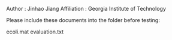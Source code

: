 Author          : Jinhao Jiang
Affiliation          : Georgia Institute of Technology

Please include these documents into the folder before testing:

ecoli.mat
evaluation.txt

